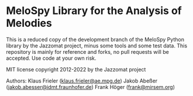 # MeloSpy Library for the Analysis of Melodies

This is a reduced copy of the development branch of the MeloSpy 
Python library by the Jazzomat project, minus some tools and some test data. 
This repository is mainly for reference and forks, no pull requests will be 
accepted. Use code at your own risk. 

MIT license
copyright 2012-2022 by the Jazzomat project

Authors: 
Klaus Frieler (klaus.frieler@ae.mpg.de)
Jakob Abeßer (jakob.abesser@idmt.fraunhofer.de)
Frank Höger (frank@mirsem.org)
